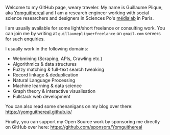 Welcome to my GitHub page, weary traveler. My name is Guillaume Plique, aka [Yomguithereal](https://github.com/Yomguithereal) and I am a research engineer working with social science researchers and designers in Sciences Po's [médialab](https://medialab.sciencespo.fr/) in Paris.

I am usually available for some light/short freelance or consulting work. You can join me by writing at `guillaumeplique+freelance` on `gmail.com` servers for such enquiries.

I usually work in the following domains:

* Webmining (Scraping, APIs, Crawling etc.)
* Algorithmics & data structures
* Fuzzy matching & full-text search tweaking
* Record linkage & deduplication
* Natural Language Processing
* Machine learning & data science
* Graph theory & interactive visualisation
* Fullstack web development

You can also read some shenanigans on my blog over there: https://yomguithereal.github.io/

Finally, you can support my Open Source work by sponsoring me directly on GitHub over here: https://github.com/sponsors/Yomguithereal
